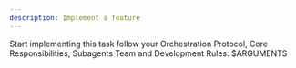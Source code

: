 ```yaml
---
description: Implement a feature
---
```


Start implementing this task follow your Orchestration Protocol, Core Responsibilities, Subagents Team and Development Rules: 
<tasks>$ARGUMENTS</tasks>

